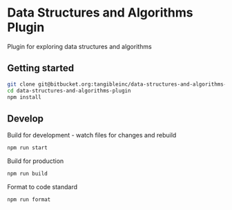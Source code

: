 # Data Structures and Algorithms Plugin

Plugin for exploring data structures and algorithms

## Getting started

```sh
git clone git@bitbucket.org:tangibleinc/data-structures-and-algorithms-plugin.git
cd data-structures-and-algorithms-plugin
npm install
```

## Develop

Build for development - watch files for changes and rebuild

```sh
npm run start
```

Build for production

```sh
npm run build
```

Format to code standard

```sh
npm run format
```
